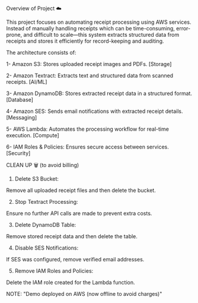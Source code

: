 Overview of Project ☁️

This project focuses on automating receipt processing using AWS services. Instead of manually handling receipts which can be time-consuming, error-prone, and difficult to scale—this system extracts structured data from receipts and stores it efficiently for record-keeping and auditing.

The architecture consists of:

1- Amazon S3: Stores uploaded receipt images and PDFs. [Storage]

2- Amazon Textract: Extracts text and structured data from scanned receipts. [AI/ML]

3- Amazon DynamoDB: Stores extracted receipt data in a structured format. [Database]

4- Amazon SES: Sends email notifications with extracted receipt details. [Messaging]

5- AWS Lambda: Automates the processing workflow for real-time execution. [Compute]

6- IAM Roles & Policies: Ensures secure access between services. [Security]


CLEAN UP 🗑️ (to avoid billing)

1. Delete S3 Bucket:

Remove all uploaded receipt files and then delete the bucket.

2. Stop Textract Processing: 

Ensure no further API calls are made to prevent extra costs.

3. Delete DynamoDB Table: 

Remove stored receipt data and then delete the table.

4. Disable SES Notifications: 

If SES was configured, remove verified email addresses.

5. Remove IAM Roles and Policies: 

Delete the IAM role created for the Lambda function.

NOTE: "Demo deployed on AWS (now offline to avoid charges)"


